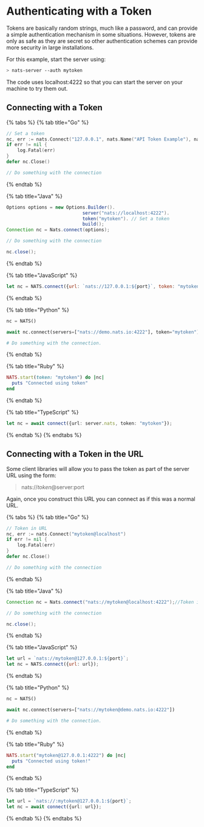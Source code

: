 # Authenticating with a Token

Tokens are basically random strings, much like a password, and can provide a simple authentication mechanism in some situations. However, tokens are only as safe as they are secret so other authentication schemes can provide more security in large installations.

For this example, start the server using:

```bash
> nats-server --auth mytoken
```

The code uses localhost:4222 so that you can start the server on your machine to try them out.

## Connecting with a Token

{% tabs %}
{% tab title="Go" %}
```go
// Set a token
nc, err := nats.Connect("127.0.0.1", nats.Name("API Token Example"), nats.Token("mytoken"))
if err != nil {
    log.Fatal(err)
}
defer nc.Close()

// Do something with the connection
```
{% endtab %}

{% tab title="Java" %}
```java
Options options = new Options.Builder().
                            server("nats://localhost:4222").
                            token("mytoken"). // Set a token
                            build();
Connection nc = Nats.connect(options);

// Do something with the connection

nc.close();
```
{% endtab %}

{% tab title="JavaScript" %}
```javascript
let nc = NATS.connect({url: `nats://127.0.0.1:${port}`, token: "mytoken!"});
```
{% endtab %}

{% tab title="Python" %}
```python
nc = NATS()

await nc.connect(servers=["nats://demo.nats.io:4222"], token="mytoken")

# Do something with the connection.
```
{% endtab %}

{% tab title="Ruby" %}
```ruby
NATS.start(token: "mytoken") do |nc|
  puts "Connected using token"
end
```
{% endtab %}

{% tab title="TypeScript" %}
```typescript
let nc = await connect({url: server.nats, token: "mytoken"});
```
{% endtab %}
{% endtabs %}

## Connecting with a Token in the URL

Some client libraries will allow you to pass the token as part of the server URL using the form:

> nats://_token_@server:port

Again, once you construct this URL you can connect as if this was a normal URL.

{% tabs %}
{% tab title="Go" %}
```go
// Token in URL
nc, err := nats.Connect("mytoken@localhost")
if err != nil {
    log.Fatal(err)
}
defer nc.Close()

// Do something with the connection
```
{% endtab %}

{% tab title="Java" %}
```java
Connection nc = Nats.connect("nats://mytoken@localhost:4222");//Token in URL

// Do something with the connection

nc.close();
```
{% endtab %}

{% tab title="JavaScript" %}
```javascript
let url = `nats://mytoken@127.0.0.1:${port}`;
let nc = NATS.connect({url: url});
```
{% endtab %}

{% tab title="Python" %}
```python
nc = NATS()

await nc.connect(servers=["nats://mytoken@demo.nats.io:4222"])

# Do something with the connection.
```
{% endtab %}

{% tab title="Ruby" %}
```ruby
NATS.start("mytoken@127.0.0.1:4222") do |nc|
  puts "Connected using token!"
end
```
{% endtab %}

{% tab title="TypeScript" %}
```typescript
let url = `nats://:mytoken@127.0.0.1:${port}`;
let nc = await connect({url: url});
```
{% endtab %}
{% endtabs %}

